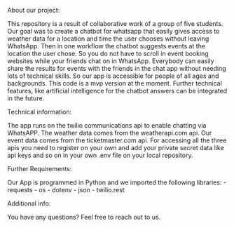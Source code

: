 About our project:

This repository is a result of collaborative work of a group of five 
students. Our goal was to create a chatbot for whatsapp that easily
gives access to weather data for a location and time the user chooses
without leaving WhatsApp. Then in one workflow the chatbot suggests 
events at the location the user chose. So you do not have to scroll in
event booking websites while your friends chat on in WhatsApp. Everybody
can easily share the results for events with the friends in the chat app
without needing lots of technical skills. So our app is accessible for
people of all ages and backgrounds. This code is a mvp version at the
moment. Further technical features, like artificial intelligence for
the chatbot answers can be integrated in the future.

Technical information:

The app runs on the twilio communications api to enable chatting via
WhatsAPP. The weather data comes from the weatherapi.com api. Our event
data comes from the ticketmaster.com api. For accessing all the three 
apis you need to register on your own and add your private secret data 
like api keys and so on in your own .env file on your local repository.

Further Requirements:

Our App is programmed in Python and we imported the following libraries:
    - requests
    - os
    - dotenv
    - json
    - twilio.rest

Additional info:

You have any questions? Feel free to reach out to us. 
